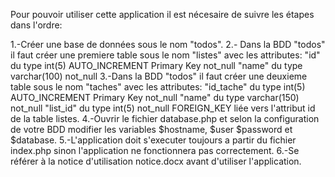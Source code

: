 Pour pouvoir utiliser cette application il est nécesaire de suivre les étapes dans l'ordre:

1.-Créer une base de données sous le nom "todos".
2.- Dans la BDD "todos" il faut créer une premiere table sous le nom "listes" avec les attributes: 
		"id" du type int(5) AUTO_INCREMENT Primary Key not_null
		"name" du type varchar(100) not_null
3.-Dans la BDD "todos" il faut créer une deuxieme table sous le nom "taches" avec les attributes:
		"id_tache" du type int(5) AUTO_INCREMENT Primary Key not_null
		"name" du type varchar(150) not_null
		"list_id" du type int(5) not_null FOREIGN_KEY liée vers l'attribut id de la table listes.
4.-Ouvrir le fichier database.php et selon la configuration de votre BDD modifier les variables $hostname, $user $password et $database.
5.-L'application doit s'executer toujours a partir du fichier index.php sinon l'application ne fonctionnera pas correctement.
6.-Se référer à la notice d'utilisation notice.docx avant d'utiliser l'application.
